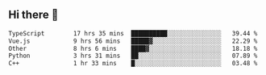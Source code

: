 ## Hi there 👋

<!--START_SECTION:waka-->

```txt
TypeScript        17 hrs 35 mins  ██████████░░░░░░░░░░░░░░░   39.44 %
Vue.js            9 hrs 56 mins   █████▓░░░░░░░░░░░░░░░░░░░   22.29 %
Other             8 hrs 6 mins    ████▓░░░░░░░░░░░░░░░░░░░░   18.18 %
Python            3 hrs 31 mins   ██░░░░░░░░░░░░░░░░░░░░░░░   07.89 %
C++               1 hr 33 mins    █░░░░░░░░░░░░░░░░░░░░░░░░   03.48 %
```

<!--END_SECTION:waka-->
